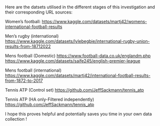 Here are the datsets utilised in the different stages of this investigation and their corresponding URL sources: 

Women’s football: 
https://www.kaggle.com/datasets/martj42/womens-international-football-results

Men’s rugby
(international)
https://www.kaggle.com/datasets/lylebegbie/international-rugby-union-results-from-18712022 

Mens football
(Domestic) 
https://www.football-data.co.uk/englandm.php
https://www.kaggle.com/datasets/saife245/english-premier-league

Mens football 
(international)
https://www.kaggle.com/datasets/martj42/international-football-results-from-1872-to-2017 

Tennis ATP 
(Control set)
https://github.com/JeffSackmann/tennis_atp 

Tennis ATP
(HA only-Filtered independently)
https://github.com/JeffSackmann/tennis_atp 

I hope this proves helpful and potentially saves you time in your own data collection !

